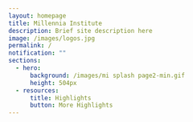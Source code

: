 ```yaml
---
layout: homepage
title: Millennia Institute
description: Brief site description here
image: /images/logos.jpg
permalink: /
notification: ""
sections:
  - hero:
      background: /images/mi splash page2-min.gif
      height: 504px
  - resources:
      title: Highlights
      button: More Highlights
---
```

